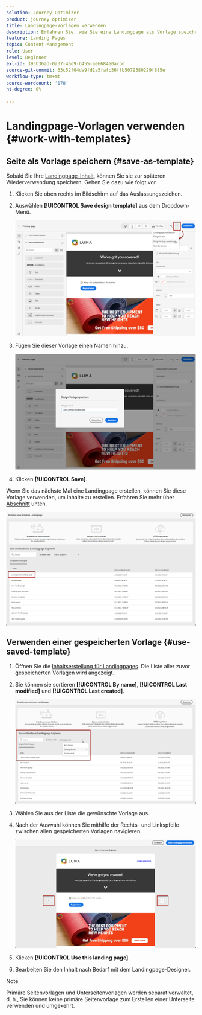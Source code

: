 ```yaml
---
solution: Journey Optimizer
product: journey optimizer
title: Landingpage-Vorlagen verwenden
description: Erfahren Sie, wie Sie eine Landingpage als Vorlage speichern und sie in Journey Optimizer wiederverwenden.
feature: Landing Pages
topic: Content Management
role: User
level: Beginner
exl-id: 393b36ad-0a37-46d9-b455-ae6684e0acbd
source-git-commit: 63c52f04da9fd1a5fafc36ffb5079380229f885e
workflow-type: tm+mt
source-wordcount: '178'
ht-degree: 0%

---
```


# Landingpage-Vorlagen verwenden {#work-with-templates}

## Seite als Vorlage speichern {#save-as-template}

Sobald Sie Ihre [Landingpage-Inhalt](lp-content.md), können Sie sie zur späteren Wiederverwendung speichern. Gehen Sie dazu wie folgt vor.

1. Klicken Sie oben rechts im Bildschirm auf das Auslassungszeichen.

1. Auswählen **[!UICONTROL Save design template]** aus dem Dropdown-Menü.

   ![](assets/lp_designer-save-template.png)

1. Fügen Sie dieser Vorlage einen Namen hinzu.

   ![](assets/lp_designer-template-name.png)

1. Klicken **[!UICONTROL Save]**.

Wenn Sie das nächste Mal eine Landingpage erstellen, können Sie diese Vorlage verwenden, um Inhalte zu erstellen. Erfahren Sie mehr über [Abschnitt](#use-saved-template) unten.

![](assets/lp_designer-saved-template.png)

## Verwenden einer gespeicherten Vorlage {#use-saved-template}

1. Öffnen Sie die [Inhaltserstellung für Landingpages](design-lp.md). Die Liste aller zuvor gespeicherten Vorlagen wird angezeigt.

1. Sie können sie sortieren **[!UICONTROL By name]**, **[!UICONTROL Last modified]** und **[!UICONTROL Last created]**.

   ![](assets/lp_designer-saved-templates.png)

1. Wählen Sie aus der Liste die gewünschte Vorlage aus.

1. Nach der Auswahl können Sie mithilfe der Rechts- und Linkspfeile zwischen allen gespeicherten Vorlagen navigieren.

   ![](assets/lp_designer-saved-templates-navigate.png)

1. Klicken **[!UICONTROL Use this landing page]**.

1. Bearbeiten Sie den Inhalt nach Bedarf mit dem Landingpage-Designer.

>[!NOTE]
>
>Primäre Seitenvorlagen und Unterseitenvorlagen werden separat verwaltet, d. h., Sie können keine primäre Seitenvorlage zum Erstellen einer Unterseite verwenden und umgekehrt.
